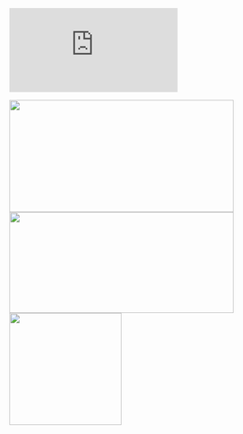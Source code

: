 ![Background](https://www.goodfon.com/sports/wallpaper-download-2412x1809-floid-meivezer-menni-pakiao-floyd-mayweather-jr-manny-pacqui.html)

<a href="https://github.com/TriTacLe/github-readme-stats">
  <img height=200 width=400 align="center" src="https://github-readme-stats.vercel.app/api?username=TriTacLe&show_icons=true&theme=radical" />
</a>

<a href="https://github.com/TriTacLe/github-readme-stats">
  <img height=180 width=400 align="center" src="https://github-readme-stats.vercel.app/api/top-langs/?username=TriTacLe&hide_progress=true&theme=radical"/>
</a>

<a href="https://github.com/TriTacLe/convoychat">
  <img height=200 align="center" src="https://github-readme-stats.vercel.app/api/wakatime?username=TriTacLe&theme=radical" />
</a>
